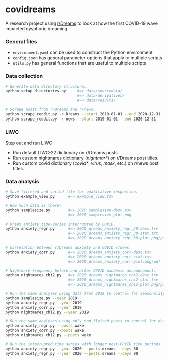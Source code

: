 # covidreams

A research project using [r/Dreams](https://www.reddit.com/r/Dreams) to look at how the first COVID-19 wave impacted dysphoric dreaming.


### General files

- `environment.yaml` can be used to construct the Python environment
- `config.json` has general parameter options that apply to multiple scripts
- `utils.py` has general functions that are useful to multiple scripts


### Data collection

```bash
# Generate data directory structure.
python setup_directories.py     #=> data/sourcedata/
                                #=> data/derivatives/
                                #=> data/results/

# Scrape posts from r/Dreams and r/news.
python scrape_reddit.py -r Dreams --start 2019-01-01 --end 2020-12-31   #=> r-dreams.csv
python scrape_reddit.py -r news --start 2019-01-01 --end 2020-12-31     #=> r-news.csv
```


### LIWC

Step out and run LIWC:
* Run default LIWC-22 dictionary on r/Dreams posts.
* Run custom nightmares dictionary (_nightmar*_) on r/Dreams post titles.
* Run custom covid dictionary (_covid*_, _virus_, _mask_, etc.) on r/news post titles.


### Data analysis

```bash
# Save filtered and sorted file for qualitative inspection.
python example_view.py      #=> example_view.tsv

# How much data is there?
python samplesize.py        #=> 2020_samplesize-desc.tsv
                            #=> 2020_samplesize-plot.png
                            
# Dream anxiety time-series interrupted by COVID.
python anxiety_regr.py      #=> 2020_dreams_anxiety_regr_30-desc.tsv
                            #=> 2020_dreams_anxiety_regr_30-stat.txt
                            #=> 2020_dreams_anxiety_regr_30-plot.png/pdf

# Correlation between r/Dreams anxiety and COVID r/news.
python anxiety_corr.py      #=> 2020_dreams_anxiety_corr-desc.tsv
                            #=> 2020_dreams_anxiety_corr-stat.tsv
                            #=> 2020_dreams_anxiety_corr-plot.png/pdf

# Nightmare frequency before and after COVID pandemic announcement.
python nightmares_chi2.py   #=> 2020_dreams_nightmares_chi2-desc.tsv
                            #=> 2020_dreams_nightmares_chi2-stat.tsv
                            #=> 2020_dreams_nightmares_chi2-plot.png/pdf

# Run the same analyses using data from 2019 to control for seasonality.
python samplesize.py --year 2019
python anxiety_regr.py --year 2019
python anxiety_corr.py --year 2019
python nightmares_chi2.py --year 2019

# Run the same analyses using only non-flaired posts to control for daily language.
python anxiety_regr.py --posts wake
python anxiety_corr.py --posts wake
python nightmares_chi2.py --posts wake

# Run the interrupted time series with longer post-COVID time periods.
python anxiety_regr.py --year 2020 --posts dreams --days 60
python anxiety_regr.py --year 2020 --posts dreams --days 90
```